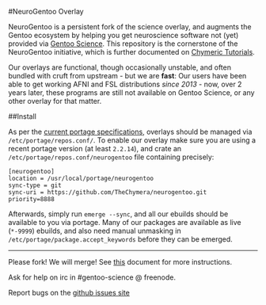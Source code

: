 #NeuroGentoo Overlay

NeuroGentoo is a persistent fork of the science overlay, and augments the Gentoo ecosystem by helping you get neuroscience software not (yet) provided via [Gentoo Science](http://wiki.gentoo.org/wiki/Project:Science/Overlay).
This repository is the cornerstone of the NeuroGentoo initiative, which is further documented on [Chymeric Tutorials](http://chymeric.eu/blog/2013/10/02/neurogentoo/).

Our overlays are functional, though occasionally unstable, and often bundled with cruft from upstream - but we are **fast**:
Our users have been able to get working AFNI and FSL distributions *since 2013* - now, over 2 years later, these programs are still not available on Gentoo Science, or any other overlay for that matter.

##Install

As per the [current portage specifications](https://dev.gentoo.org/~zmedico/portage/doc/man/portage.5.html), overlays should be managed via `/etc/portage/repos.conf/`.
To enable our overlay make sure you are using a recent portage version (at least `2.2.14`), and crate an `/etc/portage/repos.conf/neurogentoo` file containing precisely:

```
[neurogentoo]
location = /usr/local/portage/neurogentoo
sync-type = git
sync-uri = https://github.com/TheChymera/neurogentoo.git
priority=8888
```

Afterwards, simply run `emerge --sync`, and all our ebuilds should be available to you via portage. 
Many of our packages are available as live (`*-9999`) ebuilds, and also need manual unmasking in `/etc/portage/package.accept_keywords` before they can be emerged. 

---
Please fork! We will merge! See [this](https://github.com/gentoo-science/sci/blob/master/CONTRIBUTING.md) document for more instructions.

Ask for help on irc in #gentoo-science @ freenode.

Report bugs on the [github issues site](https://github.com/gentoo-science/sci/issues)
